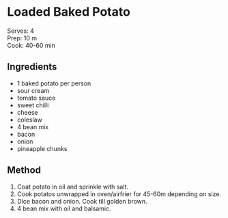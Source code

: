 # Loaded Baked Potato

Serves: 4  
Prep: 10 m  
Cook: 40-60 min  


## Ingredients

* 1 baked potato per person
* sour cream
* tomato sauce
* sweet chilli
* cheese
* coleslaw
* 4 bean mix
* bacon
* onion
* pineapple chunks


## Method

1. Coat potato in oil and sprinkle with salt. 
2. Cook potatos unwrapped in oven/airfrier for 45-60m depending on size.
3. Dice bacon and onion. Cook till golden brown.
4. 4 bean mix with oil and balsamic.